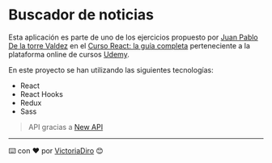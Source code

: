 # Buscador de noticias

Esta aplicación es parte de uno de los ejercicios propuesto por [Juan Pablo De la torre Valdez](https://www.udemy.com/user/juanpablodelatorrevaldez/) en el [Curso React: la guía completa](https://www.udemy.com/course/react-de-principiante-a-experto-creando-mas-de-10-aplicaciones/) perteneciente a la plataforma online de cursos [Udemy](https://www.udemy.com/).

En este proyecto se han utilizando las siguientes tecnologías:

- React
- React Hooks
- Redux
- Sass

> API gracias a [New API](https://newsapi.org/)
---
⌨️ con ❤️ por [VictoriaDiro](https://github.com/VictoriaDiro) 😊
